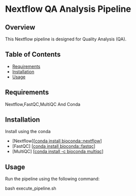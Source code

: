 # Nextflow QA Analysis Pipeline

## Overview
This Nextflow pipeline is designed for Quality Analysis (QA).
## Table of Contents
- [Requirements](#requirements)
- [Installation](#installation)
- [Usage](#usage)


## Requirements
Nextflow,FastQC,MultiQC And Conda

## Installation
Install using the conda
- [Nextflow][[conda install bioconda::nextflow](https://anaconda.org/bioconda/nextflow)]
- [FastQC] [[conda install bioconda::fastqc](https://anaconda.org/bioconda/fastqc)]
- [MultiQC] [[conda install -c bioconda multiqc](https://anaconda.org/bioconda/multiqc)]

## Usage
Run the pipeline using the following command:

bash execute_pipeline.sh
